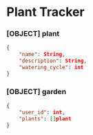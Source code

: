 # **Plant Tracker**

### [OBJECT] plant
```json
{
    "name": String,
    "description": String,
    "watering_cycle": int
}
```


### [OBJECT] garden
```json
{
    "user_id": int,
    "plants": []plant
}
```
